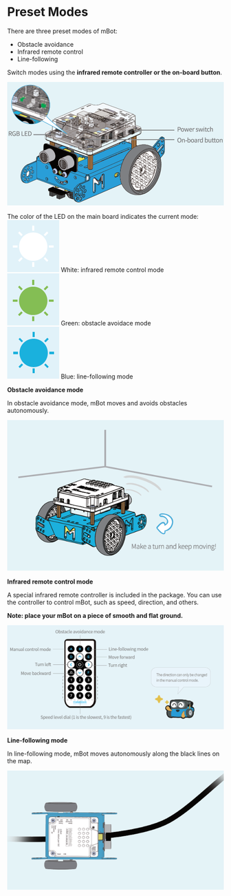 # Preset Modes

There are three preset modes of mBot:

* Obstacle avoidance
* Infrared remote control
* Line-following

Switch modes using the **infrared remote controller or the on-board button**.

![](../../../../.gitbook/assets/0%20%289%29.png)

The color of the LED on the main board indicates the current mode:  
![](../../../../.gitbook/assets/1%20%286%29.png) White: infrared remote control mode  
![](../../../../.gitbook/assets/2%20%2811%29.png) Green: obstacle avoidace mode  
![](../../../../.gitbook/assets/3%20%2815%29.png) Blue: line-following mode

**Obstacle avoidance mode**

In obstacle avoidance mode, mBot moves and avoids obstacles autonomously.

![](../../../../.gitbook/assets/4%20%2810%29.png)

**Infrared remote control mode**

A special infrared remote controller is included in the package. You can use the controller to control mBot, such as speed, direction, and others.

**Note: place your mBot on a piece of smooth and flat ground.**

![](../../../../.gitbook/assets/5%20%2815%29.png)

**Line-following mode**

In line-following mode, mBot moves autonomously along the black lines on the map.

![](../../../../.gitbook/assets/6%20%286%29.png)

